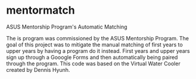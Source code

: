 # mentormatch
ASUS Mentorship Program's Automatic Matching

The is program was commissioned by the ASUS Mentorship Program. The goal of this project was to mitigate the manual matching of first years to upper years by having a program do it instead. First years and upper years sign up through a Gooogle Forms and then automatically being paired through the program. This code was based on the Virtual Water Cooler created by Dennis Hyunh.
